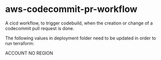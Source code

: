 # aws-codecommit-pr-workflow
A cicd workflow, to trigger codebuild, when the creation or change of a codecommit pull request is done. 

The following values in deployment folder need to be updated in order to run terraform:

ACCOUNT NO
REGION
